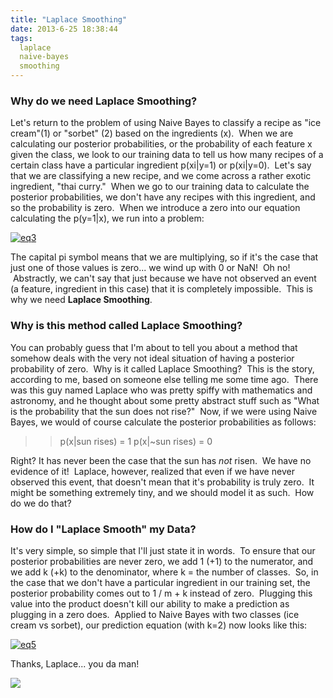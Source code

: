 ```yaml
---
title: "Laplace Smoothing"
date: 2013-6-25 18:38:44
tags:
  laplace
  naive-bayes
  smoothing
---
```



### Why do we need Laplace Smoothing?

Let's return to the problem of using Naive Bayes to classify a recipe as "ice cream"(1) or "sorbet" (2) based on the ingredients (x).  When we are calculating our posterior probabilities, or the probability of each feature x given the class, we look to our training data to tell us how many recipes of a certain class have a particular ingredient p(xi|y=1) or p(xi|y=0).  Let's say that we are classifying a new recipe, and we come across a rather exotic ingredient, "thai curry."  When we go to our training data to calculate the posterior probabilities, we don't have any recipes with this ingredient, and so the probability is zero.  When we introduce a zero into our equation calculating the p(y=1|x), we run into a problem:

[![eq3](http://www.vbmis.com/learn/wp-content/uploads/2013/06/eq33-300x37.png)](http://www.vbmis.com/learn/wp-content/uploads/2013/06/eq33.png)

The capital pi symbol means that we are multiplying, so if it's the case that just one of those values is zero... we wind up with 0 or NaN!  Oh no!  Abstractly, we can't say that just because we have not observed an event (a feature, ingredient in this case) that it is completely impossible.  This is why we need **Laplace Smoothing**.

### Why is this method called Laplace Smoothing?

You can probably guess that I'm about to tell you about a method that somehow deals with the very not ideal situation of having a posterior probability of zero.  Why is it called Laplace Smoothing?  This is the story, according to me, based on someone else telling me some time ago.  There was this guy named Laplace who was pretty spiffy with mathematics and astronomy, and he thought about some pretty abstract stuff such as "What is the probability that the sun does not rise?"  Now, if we were using Naive Bayes, we would of course calculate the posterior probabilities as follows:

  >> p(x|sun rises) = 1
  >> p(x|~sun rises) = 0

Right? It has never been the case that the sun has *not* risen.  We have no evidence of it!  Laplace, however, realized that even if we have never observed this event, that doesn't mean that it's probability is truly zero.  It might be something extremely tiny, and we should model it as such.  How do we do that?

### How do I "Laplace Smooth" my Data?

It's very simple, so simple that I'll just state it in words.  To ensure that our posterior probabilities are never zero, we add 1 (+1) to the numerator, and we add k (+k) to the denominator, where k = the number of classes.  So, in the case that we don't have a particular ingredient in our training set, the posterior probability comes out to 1 / m + k instead of zero.  Plugging this value into the product doesn't kill our ability to make a prediction as plugging in a zero does.  Applied to Naive Bayes with two classes (ice cream vs sorbet), our prediction equation (with k=2) now looks like this:

[![eq5](http://www.vbmis.com/learn/wp-content/uploads/2013/06/eq52-300x109.png)](http://www.vbmis.com/learn/wp-content/uploads/2013/06/eq52.png)

Thanks, Laplace... you da man!

![](http://upload.wikimedia.org/wikipedia/commons/thumb/e/e3/Pierre-Simon_Laplace.jpg/220px-Pierre-Simon_Laplace.jpg)
